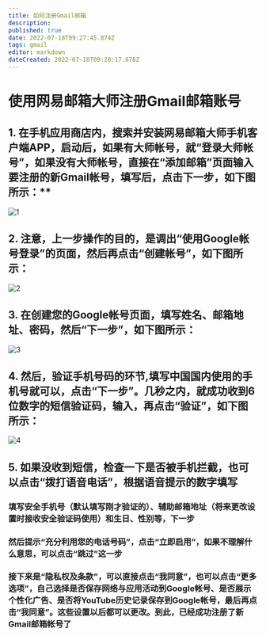 ```yaml
---
title: 如何注册Gmail邮箱
description: 
published: true
date: 2022-07-18T09:27:45.874Z
tags: gmail
editor: markdown
dateCreated: 2022-07-18T09:20:17.678Z
---
```


# 使用网易邮箱大师注册Gmail邮箱账号
## 1. 在手机应用商店内，搜索并安装网易邮箱大师手机客户端APP，启动后，如果有大师帐号，就“登录大师帐号”，如果没有大师帐号，直接在“添加邮箱”页面输入要注册的新Gmail帐号，填写后，点击下一步，如下图所示：**

![1](https://storage.deepin.org/thread/202207181708404460_image.png)

## 2. 注意，上一步操作的目的，是调出“使用Google帐号登录”的页面，然后再点击“创建帐号”，如下图所示：

![2](https://storage.deepin.org/thread/202207181709113497_image.png)

## 3. 在创建您的Google帐号页面，填写姓名、邮箱地址、密码，然后“下一步”，如下图所示：

![3](https://storage.deepin.org/thread/202207181711228423_image.png)

## 4. 然后，验证手机号码的环节,填写中国国内使用的手机号就可以，点击“下一步”。几秒之内，就成功收到6位数字的短信验证码，输入，再点击“验证”，如下图所示：

![4](https://storage.deepin.org/thread/202207181711567716_image.png)

## 5. 如果没收到短信，检查一下是否被手机拦截，也可以点击“拨打语音电话”，根据语音提示的数字填写  

### 填写安全手机号（默认填写刚才验证的）、辅助邮箱地址（将来更改设置时接收安全验证码使用）和生日、性别等，下一步  




### 然后提示“充分利用您的电话号码”，点击“立即启用”，如果不理解什么意思，可以点击“跳过”这一步  




### 接下来是“隐私权及条款”，可以直接点击“我同意”，也可以点击“更多选项”，自己选择是否保存网络与应用活动到Google帐号、是否展示个性化广告、是否将YouTube历史记录保存到Google帐号，最后再点击“我同意”。这些设置以后都可以更改。到此，已经成功注册了新Gmail邮箱帐号了
